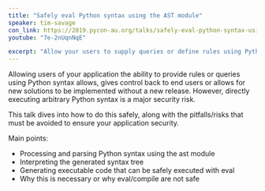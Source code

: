 ```yaml
---
title: "Safely eval Python syntax using the AST module"
speaker: tim-savage
con_link: https://2019.pycon-au.org/talks/safely-eval-python-syntax-using-the-ast-module
youtube: "7e-2nUqnNqE"

excerpt: "Allow your users to supply queries or define rules using Python syntax and safely eval them. Processing an AST into safely executable code."
---
```


Allowing users of your application the ability to provide rules or queries using Python syntax allows, gives control back to end users or allows for new solutions to be implemented without a new release. However, directly executing arbitrary Python syntax is a major security risk.

This talk dives into how to do this safely, along with the pitfalls/risks that must be avoided to ensure your application security.

Main points:

- Processing and parsing Python syntax using the ast module
- Interpreting the generated syntax tree
- Generating executable code that can be safely executed with eval
- Why this is necessary or why eval/compile are not safe